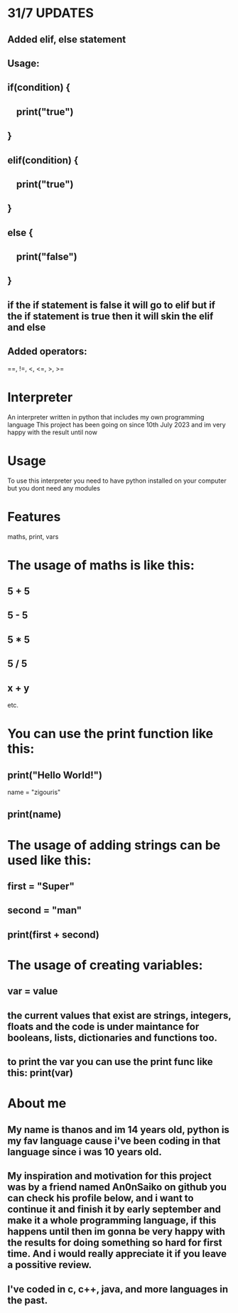# 31/7 UPDATES
Added elif, else statement
-----
Usage:
-----
if(condition) {
-----
‎ ‎ ‎ ‎ print("true")
-----
}
-----
elif(condition) {
-----
‎ ‎ ‎ ‎ print("true")
-----
}
-----
else {
-----
‎ ‎ ‎ ‎ print("false")
-----
}
-----
if the if statement is false it will go to elif but if the if statement is true then it will skin the elif and else
-----
Added operators:
-----
==, !=, <, <=, >, >=

# Interpreter
An interpreter written in python that includes my own programming language
This project has been going on since  10th July 2023 and im very happy with the result until now

# Usage
To use this interpreter you need to have python installed on your computer but you dont need any modules

# Features
maths, print, vars

# The usage of maths is like this:
5 + 5
-----
5 - 5
-----
5 * 5
-----
5 / 5
-----
x + y
-----
etc.

# You can use the print function like this:
print("Hello World!")
-----
name = "zigouris"

print(name)
-----

# The usage of adding strings can be used like this:
first = "Super"
-----
second = "man"
-----
print(first + second)
-----

# The usage of creating variables:
var = value
-----
the current values that exist are strings, integers, floats and the code is under maintance for booleans, lists, dictionaries and functions too.
-----
to print the var you can use the print func like this: print(var)
-----
# About me
My name is thanos and im 14 years old, python is my fav language cause i've been coding in that language since i was 10 years old.
-----
My inspiration and motivation for this project was by a friend named An0nSaiko on github you can check his profile below, and i want to continue it and finish it by early september and make it a whole programming language, if this happens until then im gonna be very happy with the results for doing something so hard for first time. And i would really appreciate it if you leave a possitive review.
-----
I've coded in c, c++, java, and more languages in the past.
-----
